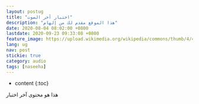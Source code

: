 ```yaml
---
layout: postug
title: "اختبار آخر الصوت"
description: "هذا الموقع مقدم لك من إلهام"
date: 2020-08-04 08:02:00 +0800
lastdate: 2020-09-23 09:33:08 +0800
feature_image: https://upload.wikimedia.org/wikipedia/commons/thumb/4/48/Markdown-mark.svg/280px-Markdown-mark.svg.png
lang: ug
nav: post
stickie: true
category: audio
tags: [naseeha]
---
```


* content
{:toc}

<p>هذا هو محتوى آخر اختبار</p>
